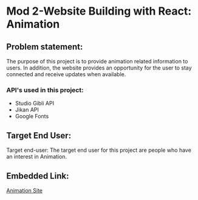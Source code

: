 # Mod 2-Website Building with React: Animation

## Problem statement:
The purpose of this project is to provide animation related information to users. In addition, the website provides an opportunity for the user to stay connected and receive updates when available.
 

### API's used in this project:
* Studio Gibli API 
* Jikan API 
* Google Fonts


## Target End User:
Target end-user: The target end user for this project are people who have an interest in Animation. 


## Embedded Link:
[Animation Site](https://angeletapersaud.github.io/AnimationProject/)